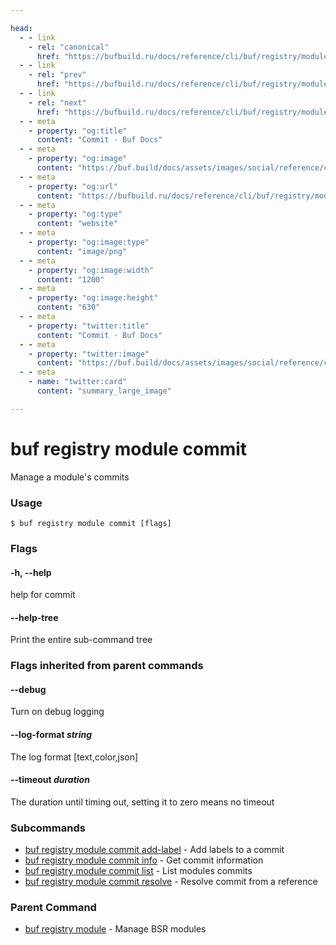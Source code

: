 ```yaml
---

head:
  - - link
    - rel: "canonical"
      href: "https://bufbuild.ru/docs/reference/cli/buf/registry/module/commit/"
  - - link
    - rel: "prev"
      href: "https://bufbuild.ru/docs/reference/cli/buf/registry/module/undeprecate/"
  - - link
    - rel: "next"
      href: "https://bufbuild.ru/docs/reference/cli/buf/registry/module/commit/add-label/"
  - - meta
    - property: "og:title"
      content: "Commit - Buf Docs"
  - - meta
    - property: "og:image"
      content: "https://buf.build/docs/assets/images/social/reference/cli/buf/registry/module/commit/index.png"
  - - meta
    - property: "og:url"
      content: "https://bufbuild.ru/docs/reference/cli/buf/registry/module/commit/"
  - - meta
    - property: "og:type"
      content: "website"
  - - meta
    - property: "og:image:type"
      content: "image/png"
  - - meta
    - property: "og:image:width"
      content: "1200"
  - - meta
    - property: "og:image:height"
      content: "630"
  - - meta
    - property: "twitter:title"
      content: "Commit - Buf Docs"
  - - meta
    - property: "twitter:image"
      content: "https://buf.build/docs/assets/images/social/reference/cli/buf/registry/module/commit/index.png"
  - - meta
    - name: "twitter:card"
      content: "summary_large_image"

---
```


# buf registry module commit

Manage a module's commits

### Usage

```console
$ buf registry module commit [flags]
```

### Flags

#### \-h, --help

help for commit

#### \--help-tree

Print the entire sub-command tree

### Flags inherited from parent commands

#### \--debug

Turn on debug logging

#### \--log-format _string_

The log format \[text,color,json\]

#### \--timeout _duration_

The duration until timing out, setting it to zero means no timeout

### Subcommands

- [buf registry module commit add-label](add-label/) - Add labels to a commit
- [buf registry module commit info](info/) - Get commit information
- [buf registry module commit list](list/) - List modules commits
- [buf registry module commit resolve](resolve/) - Resolve commit from a reference

### Parent Command

- [buf registry module](../) - Manage BSR modules
